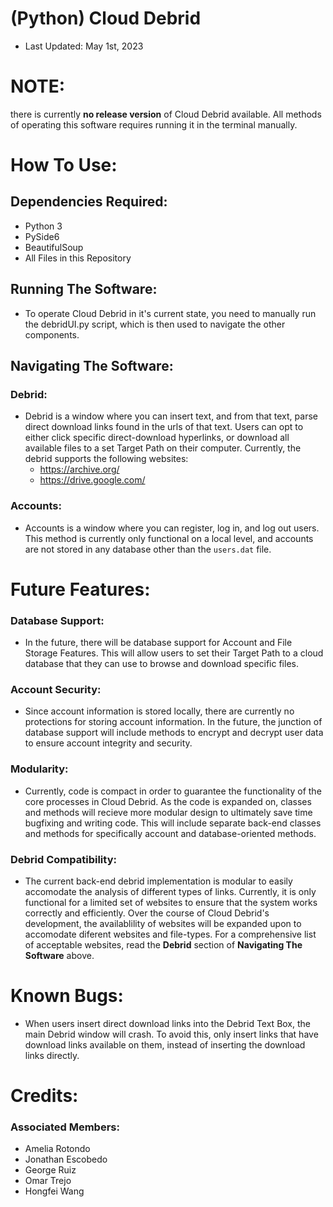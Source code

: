 # (Python) Cloud Debrid
- Last Updated: May 1st, 2023
    
# NOTE:
there is currently **no release version** of Cloud Debrid available. All methods of operating this software requires running it in the terminal manually. 

# How To Use:
## Dependencies Required:
- Python 3
- PySide6 
- BeautifulSoup
- All Files in this Repository

## Running The Software:
- To operate Cloud Debrid in it's current state, you need to manually run the debridUI.py script, which is then used to navigate the other components. 

## Navigating The Software: 
### **Debrid:** 
- Debrid is a window where you can insert text, and from that text, parse direct download links found in the urls of that text. Users can opt to either click specific direct-download hyperlinks, or download all available files to a set Target Path on their computer. Currently, the debrid supports the following websites:
    - https://archive.org/ 
    - https://drive.google.com/
### **Accounts:** 
- Accounts is a window where you can register, log in, and log out users. This method is currently only functional on a local level, and accounts are not stored in any database other than the `users.dat` file.

# Future Features:
### **Database Support:** 
- In the future, there will be database support for Account and File Storage Features. This will allow users to set their Target Path to a cloud database that they can use to browse and download specific files. 
### **Account Security:** 
- Since account information is stored locally, there are currently no protections for storing account information. In the future, the junction of database support will include methods to encrypt and decrypt user data to ensure account integrity and security. 
### **Modularity:** 
- Currently, code is compact in order to guarantee the functionality of the core processes in Cloud Debrid. As the code is expanded on, classes and methods will recieve more modular design to ultimately save time bugfixing and writing code. This will include separate back-end classes and methods for specifically account and database-oriented methods. 
### **Debrid Compatibility:** 
- The current back-end debrid implementation is modular to easily accomodate the analysis of different types of links. Currently, it is only functional for a limited set of websites to ensure that the system works correctly and efficiently. Over the course of Cloud Debrid's development, the availablility of websites will be expanded upon to accomodate diferent websites and file-types. For a comprehensive list of acceptable websites, read the **Debrid** section of **Navigating The Software** above. 

# Known Bugs:
- When users insert direct download links into the Debrid Text Box, the main Debrid window will crash. To avoid this, only insert links that have download links available on them, instead of inserting the download links directly. 

# Credits:

### Associated Members:
- Amelia Rotondo
- Jonathan Escobedo
- George Ruiz
- Omar Trejo
- Hongfei Wang  
